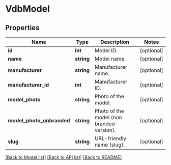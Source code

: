 # VdbModel

## Properties
Name | Type | Description | Notes
------------ | ------------- | ------------- | -------------
**id** | **int** | Model ID. | [optional] 
**name** | **string** | Model name. | [optional] 
**manufacturer** | **string** | Manufacturer name. | [optional] 
**manufacturer_id** | **int** | Manufacturer ID. | [optional] 
**model_photo** | **string** | Photo of the model. | [optional] 
**model_photo_unbranded** | **string** | Photo of the model (non branded version). | [optional] 
**slug** | **string** | URL-friendly name (slug). | [optional] 

[[Back to Model list]](../README.md#documentation-for-models) [[Back to API list]](../README.md#documentation-for-api-endpoints) [[Back to README]](../README.md)

